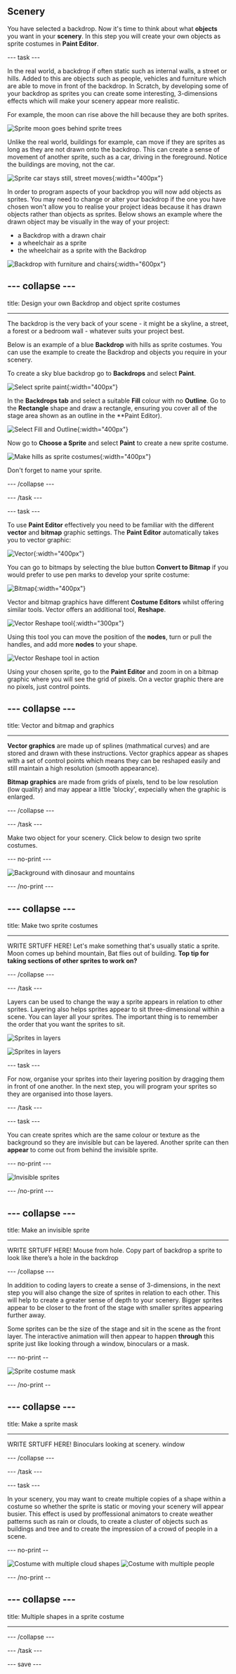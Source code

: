 ## Scenery

You have selected a backdrop. Now it's time to think about what **objects** you want in your **scenery**. In this step you will create your own objects as sprite costumes in **Paint Editor**.

--- task ---

In the real world, a backdrop if often static such as internal walls, a street or hills. Added to this are objects such as people, vehicles and furniture which are able to move in front of the backdrop. In Scratch, by developing some of your backdrop as sprites you can create some interesting, 3-dimensions effects which will make your scenery appear more realistic.

For example, the moon can rise above the hill because they are both sprites.

![Sprite moon goes behind sprite trees](images/Challenge2-moon-rising.gif)

Unlike the real world, buildings for example, can move if they are sprites as long as they are not drawn onto the backdrop. This can create a sense of movement of another sprite, such as a car, driving in the foreground. Notice the buildings are moving, not the car.

![Sprite car stays still, street moves](images/Challenge2-car-driving.gif){:width="400px"}

In order to program aspects of your backdrop you will now add objects as sprites. You may need to change or alter your backdrop if the one you have chosen won't allow you to realise your project ideas because it has drawn objects rather than objects as sprites. Below shows an example where the drawn object may be visually in the way of your project:
+ a Backdrop with a drawn chair
+ a wheelchair as a sprite
+ the wheelchair as a sprite with the Backdrop

![Backdrop with furniture and chairs](images/challenge2-backdrop-bedroom.png){:width="600px"}

--- collapse ---
---

title: Design your own Backdrop and object sprite costumes

---

The backdrop is the very back of your scene - it might be a skyline, a street, a forest or a bedroom wall - whatever suits your project best. 

Below is an example of a blue **Backdrop** with hills as sprite costumes. You can use the example to create the Backdrop and objects you require in your scenery.

To create a sky blue backdrop go to **Backdrops** and select **Paint**.

![Select sprite paint](images/challenge2-backdrop-paint.png){:width="400px"}

In the **Backdrops tab** and  select a suitable **Fill** colour with no **Outline**. Go to the **Rectangle** shape and draw a rectangle, ensuring you cover all of the stage area shown as an outline in the **Paint Editor).

![Select Fill and Outline](images/challenge2-backdrop-fill-outline.gif){:width="400px"}

Now go to **Choose a Sprite** and select **Paint** to create a new sprite costume.

![Make hills as sprite costumes](images/challenge2-backdrop-sprite-costumes.gif){:width="400px"}

Don't forget to name your sprite.

--- /collapse ---

--- /task ---

--- task ---

To use **Paint Editor** effectively you need to be familiar with the different **vector** and **bitmap** graphic settings. The **Paint Editor** automatically takes you to vector graphic:

![Vector](images/challenge2-vector.png){:width="400px"}

You can go to bitmaps by selecting the blue button **Convert to Bitmap** if you would prefer to use pen marks to develop your sprite costume:

![Bitmap](images/challenge2-bitmap.png){:width="400px"}

Vector and bitmap graphics have different **Costume Editors** whilst offering similar tools. Vector offers an additional tool, **Reshape**.

![Vector Reshape tool](images/challenge2-vector-reshape-tool.png){:width="300px"}

Using this tool you can move the position of the **nodes**, turn or pull the handles, and add more **nodes** to your shape.

![Vector Reshape tool in action](images/challenge2-vector-reshape-tool.gif)

Using your chosen sprite, go to the **Paint Editor** and zoom in on a bitmap graphic where you will see the grid of pixels. On a vector graphic there are no pixels, just control points.

--- collapse ---
---

title: Vector and bitmap and graphics

---

**Vector graphics** are made up of splines (mathmatical curves) and are stored and drawn with these instructions. Vector graphics appear as shapes with a set of control points which means they can be reshaped easily and still maintain a high resolution (smooth appearance).

**Bitmap graphics** are made from grids of pixels, tend to be low resolution (low quality) and may appear a little 'blocky', expecially when the graphic is enlarged.

--- /collapse ---

--- /task ---

Make two object for your scenery. Click below to design two sprite costumes.

--- no-print ---

![Background with dinosaur and mountains](images/challenge2-dinosaur-left-right.gif)

--- /no-print ---

--- collapse ---
---

title: Make two sprite costumes

---

WRITE SRTUFF HERE! Let's make something that's usually static a sprite. Moon comes up behind mountain, Bat flies out of building. **Top tip for taking sections of other sprites to work on?**

--- /collapse ---

--- /task ---

Layers can be used to change the way a sprite appears in relation to other sprites. Layering also helps sprites appear to sit three-dimensional within a scene. You can layer all your sprites. The important thing is to remember the order that you want the sprites to sit.

![Sprites in layers](images/challenge2-sprite-layers.png)

![Sprites in layers](images/challenge2-change-layers.gif)



--- task ---

For now, organise your sprites into their layering position by dragging them in front of one another. In the next step, you will program your sprites so they are organised into those layers.

--- /task ---

--- task ---

You can create sprites which are the same colour or texture as the background so they are invisible but can be layered. Another sprite can then **appear** to come out from behind the invisible sprite.

--- no-print ---

![Invisible sprites](images/challenge2-sprite-invisible.gif)

--- /no-print ---

--- collapse ---
---

title: Make an invisible sprite

---

WRITE SRTUFF HERE! Mouse from hole. Copy part of backdrop a sprite to look like there’s a hole in the backdrop

--- /collapse ---

In addition to coding layers to create a sense of 3-dimensions, in the next step you will also change the size of sprites in relation to each other. This will help to create a greater sense of depth to your scenery. Bigger sprites appear to be closer to the front of the stage with smaller sprites appearing further away.

Some sprites can be the size of the stage and sit in the scene as the front layer. The interactive animation will then appear to happen **through** this sprite just like looking through a window, binoculars or a mask.

--- no-print --

![Sprite costume mask](images/challenge2-sprite-costume-mask.gif)

--- /no-print --

--- collapse ---
---

title: Make a sprite mask

---

WRITE SRTUFF HERE! Binoculars looking at scenery. window

--- /collapse ---

--- /task ---

--- task ---

In your scenery, you may want to create multiple copies of a shape within a costume so whether the sprite is static or moving your scenery will appear busier. This effect is used by proffessional animators to create weather patterns such as rain or clouds, to create a cluster of objects such as buildings and tree and to create the impression of a crowd of people in a scene.

--- no-print --

![Costume with multiple cloud shapes](images/challenge2-sprite-costume-multiples.gif)
![Costume with multiple people](images/challenge2-sprite-costume-multiples.gif)

--- /no-print --

--- collapse ---
---

title: Multiple shapes in a sprite costume

---

--- /collapse ---

--- /task ---

--- save ---

